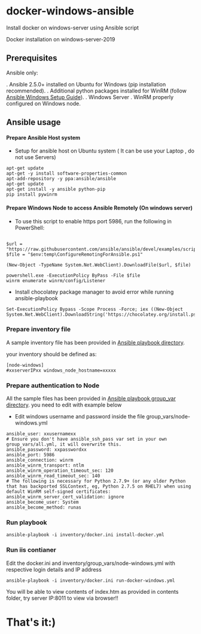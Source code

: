 # docker-windows-ansible
Install docker on windows-server using Ansible script

Docker installation on windows-server-2019

## Prerequisites
Ansible only:

. Ansible 2.5.0+ installed on Ubuntu for Windows (pip installation recommended).
. Additional python packages installed for WinRM (follow [Ansible Windows Setup Guide](http://docs.ansible.com/ansible/2.5/user_guide/windows_setup.html)).
. Windows Server
. WinRM properly configured on Windows node.


##  Ansible usage

#### Prepare Ansible Host system
- Setup for ansible host  on Ubuntu system ( It can be use your Laptop , do not use Servers)
```
apt-get update
apt-get -y install software-properties-common
apt-add-repository -y ppa:ansible/ansible
apt-get update
apt-get install -y ansible python-pip
pip install pywinrm
```


#### Prepare Windows Node to access Ansible Remotely (On windows server)

 - To use this script to enable https port 5986, run the following in PowerShell:

```

$url = "https://raw.githubusercontent.com/ansible/ansible/devel/examples/scripts/ConfigureRemotingForAnsible.ps1"
$file = "$env:temp\ConfigureRemotingForAnsible.ps1"

(New-Object -TypeName System.Net.WebClient).DownloadFile($url, $file)

powershell.exe -ExecutionPolicy ByPass -File $file
winrm enumerate winrm/config/Listener
```
- Install chocolatey package manager to avoid error while running ansible-playbook

```
Set-ExecutionPolicy Bypass -Scope Process -Force; iex ((New-Object System.Net.WebClient).DownloadString('https://chocolatey.org/install.ps1'))

```

### Prepare inventory file
A sample inventory file has been provided in [Ansible playbook directory](ansible/inventory/docker.ini).

your inventory should be defined as:

```
[node-windows]
#xxserverIPxx windows_node_hostname=xxxxx

```
### Prepare authentication to Node

 All the sample files has been provided in [Ansible playbook group_var directory](ansible/group_vars).
you need to edit with example below

- Edit windows username and password inside the file group_vars/node-windows.yml

```
ansible_user: xxusernamexx
# Ensure you don't have ansible_ssh_pass var set in your own group_vars/all.yml, it will overwrite this.
ansible_password: xxpasswordxx
ansible_port: 5986
ansible_connection: winrm
ansible_winrm_transport: ntlm
ansible_winrm_operation_timeout_sec: 120
ansible_winrm_read_timeout_sec: 140
# The following is necessary for Python 2.7.9+ (or any older Python that has backported SSLContext, eg, Python 2.7.5 on RHEL7) when using default WinRM self-signed certificates:
ansible_winrm_server_cert_validation: ignore
ansible_become_user: System
ansible_become_method: runas
```
### Run playbook

```
ansible-playbook -i inventory/docker.ini install-docker.yml
```
### Run iis contianer
Edit the docker.ini and inventory/group_vars/node-windows.yml with respective login details and IP address
```
ansible-playbook -i inventory/docker.ini run-docker-windows.yml
```
You will be able to view contents of index.htm as provided in contents folder, try  server IP:8011 to view via browser!!

That's  it:)
===============================================================================================================================
